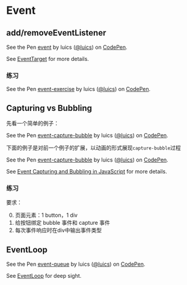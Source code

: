 # Event

## add/removeEventListener

<p data-height="300" data-theme-id="0" data-slug-hash="grZzbe" data-default-tab="js,result" data-user="luics" data-embed-version="2" class="codepen">See the Pen <a href="http://codepen.io/luics/pen/grZzbe/">event</a> by luics (<a href="http://codepen.io/luics">@luics</a>) on <a href="http://codepen.io">CodePen</a>.</p>
<script async src="//assets.codepen.io/assets/embed/ei.js"></script>  

See [EventTarget](https://developer.mozilla.org/en-US/docs/Web/API/EventTarget) for more details.

### 练习

<p data-height="265" data-theme-id="0" data-slug-hash="aGPEYq" data-default-tab="js,result" data-user="luics" data-embed-version="2" data-pen-title="event-exercise" class="codepen">See the Pen <a href="https://codepen.io/luics/pen/aGPEYq/">event-exercise</a> by luics (<a href="https://codepen.io/luics">@luics</a>) on <a href="https://codepen.io">CodePen</a>.</p>
<script async src="https://static.codepen.io/assets/embed/ei.js"></script>


## Capturing vs Bubbling

先看一个简单的例子：

<p data-height="265" data-theme-id="0" data-slug-hash="NMeNgv" data-default-tab="js,result" data-user="luics" data-embed-version="2" data-pen-title="event-capture-bubble" class="codepen">See the Pen <a href="https://codepen.io/luics/pen/NMeNgv/">event-capture-bubble</a> by luics (<a href="https://codepen.io/luics">@luics</a>) on <a href="https://codepen.io">CodePen</a>.</p>
<script async src="https://static.codepen.io/assets/embed/ei.js"></script>

下面的例子是对前一个例子的扩展，以动画的形式展现`capture-bubble`过程

<p data-height="400" data-theme-id="0" data-slug-hash="ONrZoq" data-default-tab="js,result" data-user="luics" data-embed-version="2" class="codepen">See the Pen <a href="http://codepen.io/luics/pen/ONrZoq/">event-capture-bubble</a> by luics (<a href="http://codepen.io/luics">@luics</a>) on <a href="http://codepen.io">CodePen</a>.</p>  
<script async src="//assets.codepen.io/assets/embed/ei.js"></script>  

See [Event Capturing and Bubbling in JavaScript](https://www.kirupa.com/html5/event_capturing_bubbling_javascript.htm) for more details.

### 练习

要求：

0. 页面元素：1 button，1 div
0. 给按钮绑定 bubble 事件和 capture 事件
0. 每次事件响应时在div中输出事件类型

## EventLoop

<p data-height="265" data-theme-id="0" data-slug-hash="oxVoqK" data-default-tab="js,result" data-user="luics" data-embed-version="2" class="codepen">See the Pen <a href="http://codepen.io/luics/pen/oxVoqK/">event-queue</a> by luics (<a href="http://codepen.io/luics">@luics</a>) on <a href="http://codepen.io">CodePen</a>.</p>
<script async src="//assets.codepen.io/assets/embed/ei.js"></script>  

See [EventLoop](https://developer.mozilla.org/en-US/docs/Web/JavaScript/EventLoop) for deep sight.

